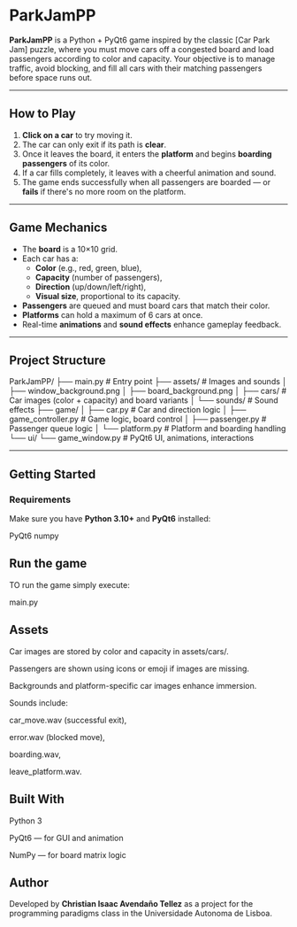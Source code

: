 # ParkJamPP

**ParkJamPP** is a Python + PyQt6 game inspired by the classic [Car Park Jam] puzzle, where you must move cars off a congested board and load passengers according to color and capacity. Your objective is to manage traffic, avoid blocking, and fill all cars with their matching passengers before space runs out.

---

## How to Play

1. **Click on a car** to try moving it.
2. The car can only exit if its path is **clear**.
3. Once it leaves the board, it enters the **platform** and begins **boarding passengers** of its color.
4. If a car fills completely, it leaves with a cheerful animation and sound.
5. The game ends successfully when all passengers are boarded — or **fails** if there's no more room on the platform.

---

## Game Mechanics

- The **board** is a 10×10 grid.
- Each car has a:
  - **Color** (e.g., red, green, blue),
  - **Capacity** (number of passengers),
  - **Direction** (up/down/left/right),
  - **Visual size**, proportional to its capacity.
- **Passengers** are queued and must board cars that match their color.
- **Platforms** can hold a maximum of 6 cars at once.
- Real-time **animations** and **sound effects** enhance gameplay feedback.

---

## Project Structure

ParkJamPP/
├── main.py # Entry point
├── assets/ # Images and sounds
│ ├── window_background.png
│ ├── board_background.png
│ ├── cars/ # Car images (color + capacity) and board variants
│ └── sounds/ # Sound effects
├── game/
│ ├── car.py # Car and direction logic
│ ├── game_controller.py # Game logic, board control
│ ├── passenger.py # Passenger queue logic
│ └── platform.py # Platform and boarding handling
└── ui/
└── game_window.py # PyQt6 UI, animations, interactions


---

## Getting Started

### Requirements

Make sure you have **Python 3.10+** and **PyQt6** installed:

PyQt6
numpy


## Run the game

TO run the game simply execute:

main.py

## Assets

Car images are stored by color and capacity in assets/cars/.

Passengers are shown using icons or emoji if images are missing.

Backgrounds and platform-specific car images enhance immersion.

Sounds include:

car_move.wav (successful exit),

error.wav (blocked move),

boarding.wav,

leave_platform.wav.

## Built With

Python 3

PyQt6 — for GUI and animation

NumPy — for board matrix logic

## Author
Developed by **Christian Isaac Avendaño Tellez** as a project for the programming paradigms class in the Universidade Autonoma de Lisboa.